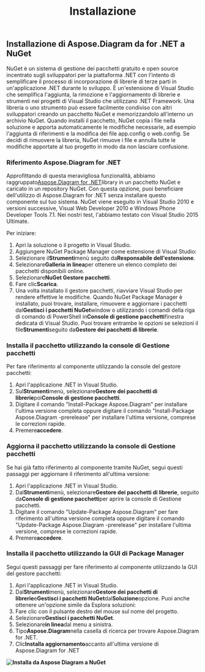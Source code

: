 ﻿---
title: Installazione
type: docs
weight: 40
url: /it/net/installation/
description: Questa pagina descrive come creare una nuova libreria visio con Aspose.Diagram.
---
## **Installazione di Aspose.Diagram da for .NET a NuGet**
NuGet è un sistema di gestione dei pacchetti gratuito e open source incentrato sugli sviluppatori per la piattaforma .NET con l'intento di semplificare il processo di incorporazione di librerie di terze parti in un'applicazione .NET durante lo sviluppo. È un'estensione di Visual Studio che semplifica l'aggiunta, la rimozione e l'aggiornamento di librerie e strumenti nei progetti di Visual Studio che utilizzano .NET Framework. Una libreria o uno strumento può essere facilmente condiviso con altri sviluppatori creando un pacchetto NuGet e memorizzandolo all'interno un archivio NuGet. Quando installi il pacchetto, NuGet copia i file nella soluzione e apporta automaticamente le modifiche necessarie, ad esempio l'aggiunta di riferimenti e la modifica dei file app.config o web.config. Se decidi di rimuovere la libreria, NuGet rimuove i file e annulla tutte le modifiche apportate al tuo progetto in modo da non lasciare confusione.
### **Riferimento Aspose.Diagram for .NET**
Approfittando di questa meravigliosa funzionalità, abbiamo raggruppato[Aspose.Diagram for .NET](https://www.nuget.org/packages/Aspose.Diagram)library in un pacchetto NuGet e caricato in un repository NuGet. Con questa opzione, puoi beneficiare dell'utilizzo di Aspose.Diagram for .NET senza installare questo componente sul tuo sistema. NuGet viene eseguito in Visual Studio 2010 e versioni successive, Visual Web Developer 2010 e Windows Phone Developer Tools 7.1. Nei nostri test, l'abbiamo testato con Visual Studio 2015 Ultimate.

Per iniziare:

1. Apri la soluzione o il progetto in Visual Studio.
1. Aggiungere NuGet Package Manager come estensione di Visual Studio:
 1. Selezionare il**Strumenti**menù seguito da**Responsabile dell'estensione**.
 1. Selezionare**Galleria in linea**per ottenere un elenco completo dei pacchetti disponibili online.
 1. Selezionare**NuGet Gestore pacchetti**.
 1. Fare clic**Scarica**.
 1. Una volta installato il gestore pacchetti, riavviare Visual Studio per rendere effettive le modifiche.
Quando NuGet Package Manager è installato, puoi trovare, installare, rimuovere e aggiornare i pacchetti dal**Gestisci i pacchetti NuGet**window o utilizzando i comandi della riga di comando di PowerShell in**Console di gestione pacchetti**finestra dedicata di Visual Studio. Puoi trovare entrambe le opzioni se selezioni il file**Strumenti**seguito da**Gestore dei pacchetti di librerie**.
### **Installa il pacchetto utilizzando la console di Gestione pacchetti**
Per fare riferimento al componente utilizzando la console del gestore pacchetti:

1. Apri l'applicazione .NET in Visual Studio.
1. Sul**Strumenti**menù, selezionare**Gestore dei pacchetti di librerie**poi**Console di gestione pacchetti**.
1. Digitare il comando "Install-Package Aspose.Diagram" per installare l'ultima versione completa oppure digitare il comando "Install-Package Aspose.Diagram -prerelease" per installare l'ultima versione, comprese le correzioni rapide.
1. Premere**accedere**.
### **Aggiorna il pacchetto utilizzando la console di Gestione pacchetti**
Se hai già fatto riferimento al componente tramite NuGet, segui questi passaggi per aggiornare il riferimento all'ultima versione:

1. Apri l'applicazione .NET in Visual Studio.
1. Dal**Strumenti**menù, selezionare**Gestore dei pacchetti di librerie**, seguito da**Console di gestione pacchetti**per aprire la console di Gestione pacchetti.
1. Digitare il comando "Update-Package Aspose.Diagram" per fare riferimento all'ultima versione completa oppure digitare il comando "Update-Package Aspose.Diagram -prerelease" per installare l'ultima versione, comprese le correzioni rapide.
1. Premere**accedere**.
### **Installa il pacchetto utilizzando la GUI di Package Manager**
Segui questi passaggi per fare riferimento al componente utilizzando la GUI del gestore pacchetti:

1. Apri l'applicazione .NET in Visual Studio.
1. Dal**Strumenti**menù, selezionare**Gestore dei pacchetti di librerie**e**Gestisci i pacchetti NuGet**dal**Soluzione**opzione.
 Puoi anche ottenere un'opzione simile da Esplora soluzioni:
 1. Fare clic con il pulsante destro del mouse sul nome del progetto.
 1. Selezionare**Gestisci i pacchetti NuGet**.
1. Selezionare**in linea**dal menu a sinistra.
1. Tipo**Aspose.Diagram**nella casella di ricerca per trovare Aspose.Diagram for .NET.
1. Clic**Installa aggiornamento**accanto all'ultima versione di Aspose.Diagram for .NET

**![Installa da Aspose Diagram a NuGet](installthroughnuget.png)**
